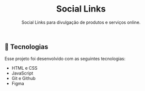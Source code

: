 <h1 align="center"> Social Links </h1>

<p align="center">
Social Links para divulgação de produtos e serviços online. <br/>
</p>

<br>

## 🚀 Tecnologias

Esse projeto foi desenvolvido com as seguintes tecnologias:

- HTML e CSS
- JavaScript
- Git e Github
- Figma
